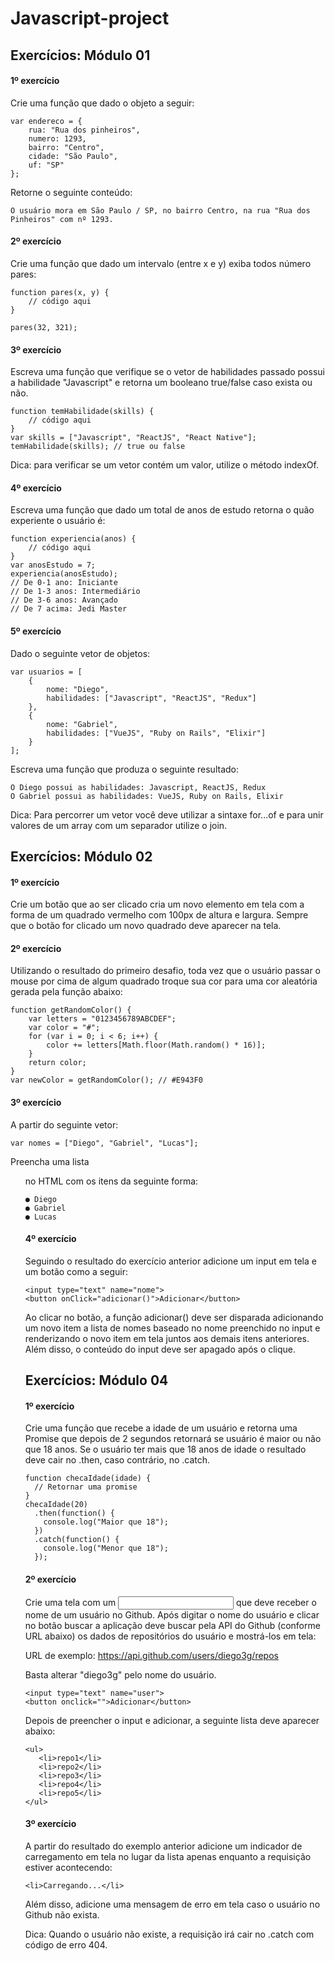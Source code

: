 # Javascript-project

## Exercícios: Módulo 01

#### 1º exercício

Crie uma função que dado o objeto a seguir:

    var endereco = {
        rua: "Rua dos pinheiros",
        numero: 1293,
        bairro: "Centro",
        cidade: "São Paulo",
        uf: "SP"
    };

Retorne o seguinte conteúdo:

    O usuário mora em São Paulo / SP, no bairro Centro, na rua "Rua dos Pinheiros" com nº 1293.

#### 2º exercício

Crie uma função que dado um intervalo (entre x e y) exiba todos número pares:

    function pares(x, y) {
        // código aqui
    }
    
    pares(32, 321);
    
#### 3º exercício

Escreva uma função que verifique se o vetor de habilidades passado possui a habilidade "Javascript" e retorna um booleano true/false caso exista ou não.

    function temHabilidade(skills) {
        // código aqui
    }
    var skills = ["Javascript", "ReactJS", "React Native"];
    temHabilidade(skills); // true ou false

Dica: para verificar se um vetor contém um valor, utilize o método indexOf.

#### 4º exercício

Escreva uma função que dado um total de anos de estudo retorna o quão experiente o usuário é:

    function experiencia(anos) {
        // código aqui
    }
    var anosEstudo = 7;
    experiencia(anosEstudo);
    // De 0-1 ano: Iniciante
    // De 1-3 anos: Intermediário
    // De 3-6 anos: Avançado
    // De 7 acima: Jedi Master
    
#### 5º exercício

Dado o seguinte vetor de objetos:

    var usuarios = [
        {
            nome: "Diego",
            habilidades: ["Javascript", "ReactJS", "Redux"]
        },
        {
            nome: "Gabriel",
            habilidades: ["VueJS", "Ruby on Rails", "Elixir"]
        }
    ];
    
Escreva uma função que produza o seguinte resultado:

    O Diego possui as habilidades: Javascript, ReactJS, Redux
    O Gabriel possui as habilidades: VueJS, Ruby on Rails, Elixir

Dica: Para percorrer um vetor você deve utilizar a sintaxe for...of e para unir valores de um array
com um separador utilize o join.


## Exercícios: Módulo 02

#### 1º exercício

Crie um botão que ao ser clicado cria um novo elemento em tela com a forma de um quadrado vermelho com 100px de altura e largura. Sempre que o botão for clicado um novo quadrado deve aparecer na tela.

#### 2º exercício

Utilizando o resultado do primeiro desafio, toda vez que o usuário passar o mouse por cima de algum quadrado troque sua cor para uma cor aleatória gerada pela função abaixo:

    function getRandomColor() {
        var letters = "0123456789ABCDEF";
        var color = "#";
        for (var i = 0; i < 6; i++) {
            color += letters[Math.floor(Math.random() * 16)];
        }
        return color;
    }
    var newColor = getRandomColor(); // #E943F0

#### 3º exercício

A partir do seguinte vetor:

    var nomes = ["Diego", "Gabriel", "Lucas"];

Preencha uma lista <ul> no HTML com os itens da seguinte forma:
    
    ● Diego
    ● Gabriel
    ● Lucas
    
#### 4º exercício

Seguindo o resultado do exercício anterior adicione um input em tela e um botão como a seguir:

    <input type="text" name="nome">
    <button onClick="adicionar()">Adicionar</button>

Ao clicar no botão, a função adicionar() deve ser disparada adicionando um novo item a lista de nomes baseado no nome preenchido no input e renderizando o novo item em tela juntos aos demais itens anteriores. Além disso, o conteúdo do input deve ser apagado após o clique.


## Exercícios: Módulo 04

#### 1º exercício

Crie uma função que recebe a idade de um usuário e retorna uma Promise que depois de 2 segundos retornará se usuário é maior ou não que 18 anos. Se o usuário ter mais que 18 anos de idade o resultado deve cair no .then, caso contrário, no .catch.

    function checaIdade(idade) {
      // Retornar uma promise
    }
    checaIdade(20)
      .then(function() {
        console.log("Maior que 18");
      })
      .catch(function() {
        console.log("Menor que 18");
      });
 
#### 2º exercício

Crie uma tela com um <input> que deve receber o nome de um usuário no Github. Após digitar o nome do usuário e clicar no botão buscar a aplicação deve buscar pela API do Github (conforme URL abaixo) os dados de repositórios do usuário e mostrá-los em tela:

URL de exemplo: https://api.github.com/users/diego3g/repos

Basta alterar "diego3g" pelo nome do usuário.

    <input type="text" name="user">
    <button onclick="">Adicionar</button>
    
Depois de preencher o input e adicionar, a seguinte lista deve aparecer abaixo:

    <ul>
       <li>repo1</li>
       <li>repo2</li>
       <li>repo3</li>
       <li>repo4</li>
       <li>repo5</li>
    </ul>

#### 3º exercício
A partir do resultado do exemplo anterior adicione um indicador de carregamento em tela no lugar da lista apenas enquanto a requisição estiver acontecendo:

    <li>Carregando...</li>

Além disso, adicione uma mensagem de erro em tela caso o usuário no Github não exista.

Dica: Quando o usuário não existe, a requisição irá cair no .catch com código de erro 404.
